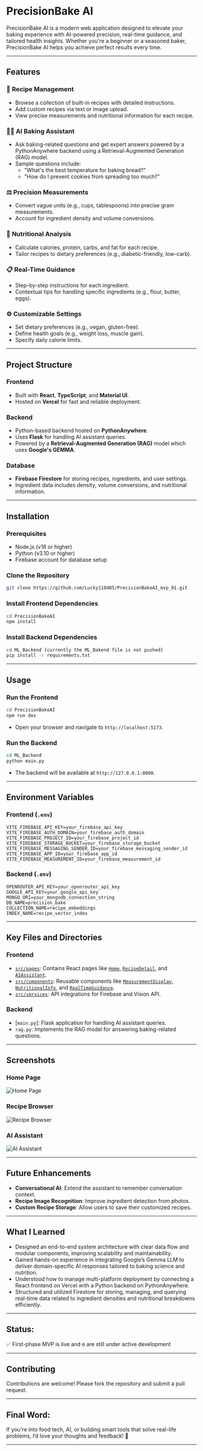 # PrecisionBake AI

PrecisionBake AI is a modern web application designed to elevate your baking experience with AI-powered precision, real-time guidance, and tailored health insights. Whether you're a beginner or a seasoned baker, PrecisionBake AI helps you achieve perfect results every time.

---

## Features

### 🎂 **Recipe Management**
- Browse a collection of built-in recipes with detailed instructions.
- Add custom recipes via text or image upload.
- View precise measurements and nutritional information for each recipe.

### 🧑‍🍳 **AI Baking Assistant**
- Ask baking-related questions and get expert answers powered by a PythonAnywhere backend using a Retrieval-Augmented Generation (RAG) model.
- Sample questions include:
  - "What's the best temperature for baking bread?"
  - "How do I prevent cookies from spreading too much?"

### ⚖️ **Precision Measurements**
- Convert vague units (e.g., cups, tablespoons) into precise gram measurements.
- Account for ingredient density and volume conversions.

### 🥗 **Nutritional Analysis**
- Calculate calories, protein, carbs, and fat for each recipe.
- Tailor recipes to dietary preferences (e.g., diabetic-friendly, low-carb).

### 📋 **Real-Time Guidance**
- Step-by-step instructions for each ingredient.
- Contextual tips for handling specific ingredients (e.g., flour, butter, eggs).

### ⚙️ **Customizable Settings**
- Set dietary preferences (e.g., vegan, gluten-free).
- Define health goals (e.g., weight loss, muscle gain).
- Specify daily calorie limits.

---

## Project Structure

### **Frontend**
- Built with **React**, **TypeScript**, and **Material UI**.
- Hosted on **Vercel** for fast and reliable deployment.

### **Backend**
- Python-based backend hosted on **PythonAnywhere**.
- Uses **Flask** for handling AI assistant queries.
- Powered by a **Retrieval-Augmented Generation (RAG)** model which uses **Google's GEMMA**.

### **Database**
- **Firebase Firestore** for storing recipes, ingredients, and user settings.
- Ingredient data includes density, volume conversions, and nutritional information.

---

## Installation

### Prerequisites
- Node.js (v18 or higher)
- Python (v3.10 or higher)
- Firebase account for database setup

### Clone the Repository
```bash
git clone https://github.com/Lucky110405/PrecisionBakeAI_mvp_01.git
```

### Install Frontend Dependencies
```bash
cd PrecisionBakeAI
npm install
```

### Install Backend Dependencies
```bash
cd ML_Backend (currently the ML_Bakend file is not pushed)
pip install -r requirements.txt
```

---

## Usage

### Run the Frontend
```bash
cd PrecisionBakeAI
npm run dev
```
- Open your browser and navigate to `http://localhost:5173`.

### Run the Backend
```bash
cd ML_Backend
python main.py
```
- The backend will be available at `http://127.0.0.1:8000`.

---

## Environment Variables

### Frontend (`.env`)
```env
VITE_FIREBASE_API_KEY=your_firebase_api_key
VITE_FIREBASE_AUTH_DOMAIN=your_firebase_auth_domain
VITE_FIREBASE_PROJECT_ID=your_firebase_project_id
VITE_FIREBASE_STORAGE_BUCKET=your_firebase_storage_bucket
VITE_FIREBASE_MESSAGING_SENDER_ID=your_firebase_messaging_sender_id
VITE_FIREBASE_APP_ID=your_firebase_app_id
VITE_FIREBASE_MEASUREMENT_ID=your_firebase_measurement_id
```

### Backend (`.env`)
```env
OPENROUTER_API_KEY=your_openrouter_api_key
GOOGLE_API_KEY=your_google_api_key
MONGO_URI=your_mongodb_connection_string
DB_NAME=precision_bake
COLLECTION_NAME=recipe_embeddings
INDEX_NAME=recipe_vector_index
```

---

## Key Files and Directories

### Frontend
- [`src/pages`](src/pages ): Contains React pages like [`Home`](src/App.tsx ), [`RecipeDetail`](src/App.tsx ), and [`AIAssistant`](src/App.tsx ).
- [`src/components`](src/components ): Reusable components like [`MeasurementDisplay`](src/components/MeasurementDisplay.jsx ), [`NutritionalInfo`](src/components/NutritionalInfo.jsx ), and [`RealTimeGuidance`](src/components/RealTimeGuidance.jsx ).
- [`src/services`](src/services ): API integrations for Firebase and Vision API.

### Backend
- [`main.py`]: Flask application for handling AI assistant queries.
- `rag.py`: Implements the RAG model for answering baking-related questions.

---

## Screenshots

### Home Page
![Home Page](https://via.placeholder.com/800x400?text=Home+Page)

### Recipe Browser
![Recipe Browser](https://via.placeholder.com/800x400?text=Recipe+Browser)

### AI Assistant
![AI Assistant](https://via.placeholder.com/800x400?text=AI+Assistant)

---

## Future Enhancements
- **Conversational AI**: Extend the assistant to remember conversation context.
- **Recipe Image Recognition**: Improve ingredient detection from photos.
- **Custom Recipe Storage**: Allow users to save their customized recipes.

---

## What I Learned
- Designed an end-to-end system architecture with clear data flow and modular components, improving scalability and maintainability.
- Gained hands-on experience in integrating Google’s Gemma LLM to deliver domain-specific AI responses tailored to baking science and nutrition.
- Understood how to manage multi-platform deployment by connecting a React frontend on Vercel with a Python backend on PythonAnywhere.
- Structured and utilized Firestore for storing, managing, and querying real-time data related to ingredient densities and nutritional breakdowns efficiently.

---

## Status:
✅ First-phase MVP is live and e are still under active development

---

## Contributing
Contributions are welcome! Please fork the repository and submit a pull request.

---

## Final Word: 
If you're into food tech, AI, or building smart tools that solve real-life problems, I’d love your thoughts and feedback! 🙌

---